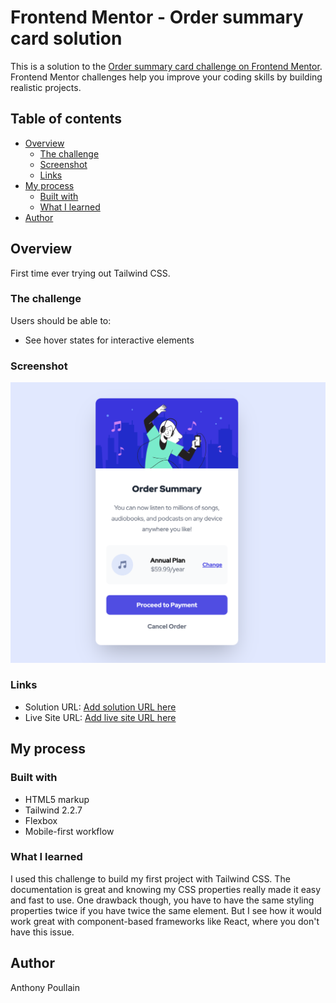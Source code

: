 # Frontend Mentor - Order summary card solution

This is a solution to the [Order summary card challenge on Frontend Mentor](https://www.frontendmentor.io/challenges/order-summary-component-QlPmajDUj). Frontend Mentor challenges help you improve your coding skills by building realistic projects.

## Table of contents

- [Overview](#overview)
  - [The challenge](#the-challenge)
  - [Screenshot](#screenshot)
  - [Links](#links)
- [My process](#my-process)
  - [Built with](#built-with)
  - [What I learned](#what-i-learned)
- [Author](#author)

## Overview

First time ever trying out Tailwind CSS.

### The challenge

Users should be able to:

- See hover states for interactive elements

### Screenshot

![](./screenshot.png)

### Links

- Solution URL: [Add solution URL here](https://your-solution-url.com)
- Live Site URL: [Add live site URL here](https://your-live-site-url.com)

## My process

### Built with

- HTML5 markup
- Tailwind 2.2.7
- Flexbox
- Mobile-first workflow

### What I learned

I used this challenge to build my first project with Tailwind CSS. The documentation is great and knowing my CSS properties really made it easy and fast to use. One drawback though, you have to have the same styling properties twice if you have twice the same element. But I see how it would work great with component-based frameworks like React, where you don't have this issue.

## Author

Anthony Poullain
